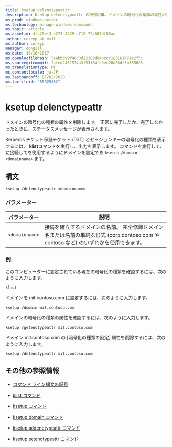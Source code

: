 ```yaml
---
title: ksetup delenctypeattr
description: Ksetup delenctypeattr の参照記事。ドメインの暗号化の種類の属性が削除されます。
ms.prod: windows-server
ms.technology: manage-windows-commands
ms.topic: article
ms.assetid: 4fc25ef3-e271-4229-a712-72c507df55aa
author: coreyp-at-msft
ms.author: coreyp
manager: dongill
ms.date: 10/16/2017
ms.openlocfilehash: 5aabbb99f40d8d22189d6abccc188161b7ee2f5c
ms.sourcegitcommit: 2afed2461574a3f53f84fc9ec28d86df3b335685
ms.translationtype: MT
ms.contentlocale: ja-JP
ms.lasthandoff: 07/02/2020
ms.locfileid: "85925482"
---
```

# <a name="ksetup-delenctypeattr"></a>ksetup delenctypeattr

ドメインの暗号化の種類の属性を削除します。 正常に完了したか、完了しなかったときに、ステータスメッセージが表示されます。

Kerberos チケット保証チケット (TGT) とセッションキーの暗号化の種類を表示するには、 **klist**コマンドを実行し、出力を表示します。 コマンドを実行して、に接続してを使用するようにドメインを設定でき `ksetup /domain <domainname>` ます。

## <a name="syntax"></a>構文

```
ksetup /delenctypeattr <domainname>
```

### <a name="parameters"></a>パラメーター

| パラメーター | 説明 |
| ----------| ----------- |
| `<domainname>` | 接続を確立するドメインの名前。 完全修飾ドメイン名または名前の単純な形式 (corp.contoso.com や contoso など) のいずれかを使用できます。 |

### <a name="examples"></a>例

このコンピューターに設定されている現在の暗号化の種類を確認するには、次のように入力します。

```
klist
```

ドメインを mit.contoso.com に設定するには、次のように入力します。

```
ksetup /domain mit.contoso.com
```

ドメインの暗号化の種類の属性を確認するには、次のように入力します。

```
ksetup /getenctypeattr mit.contoso.com
```

ドメイン mit.contoso.com の [暗号化の種類の設定] 属性を削除するには、次のように入力します。

```
ksetup /delenctypeattr mit.contoso.com
```

## <a name="additional-references"></a>その他の参照情報

- [コマンド ライン構文の記号](command-line-syntax-key.md)

- [klist コマンド](klist.md)

- [ksetup コマンド](ksetup.md)

- [ksetup domain コマンド](ksetup-domain.md)

- [ksetup addenctypeattr コマンド](ksetup-addenctypeattr.md)

- [ksetup setenctypeattr コマンド](ksetup-setenctypeattr.md)
